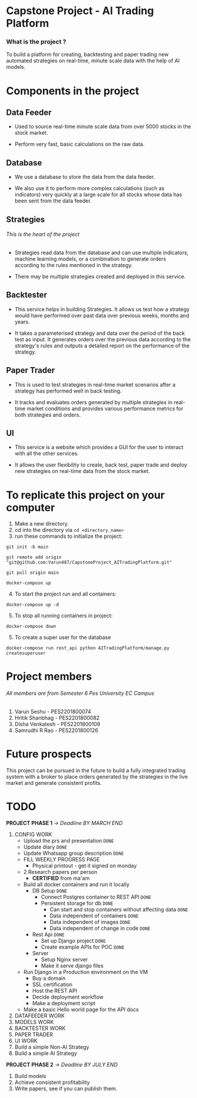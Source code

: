 # Capstone Project - AI Trading Platform

### What is the project ?

To build a platform for creating, backtesting and paper trading new automated strategies on real-time, minute scale data with the help of AI models.

# Components in the project

## Data Feeder

* Used to source real-time minute scale data from over 5000 stocks in the stock market.

* Perform very fast, basic calculations on the raw data.

## Database

* We use a database to store the data from the data feeder. 

* We also use it to perform more complex calculations (such as indicators) very quickly at a large scale for all stocks whose data has been sent from the data feeder.

## Strategies
###### This is the heart of the project

* Strategies read data from the database and can use multiple indicators, machine learning models, or a combination to generate orders according to the rules mentioned in the strategy.

* There may be multiple strategies created and deployed in this service.

## Backtester

* This service helps in building Strategies. It allows us test how a strategy would have performed over past data over previous weeks, months and years.

* It takes a parameterised strategy and data over the period of the back test as input. It generates orders over the previous data according to the strategy's rules and outputs a detailed report on the performance of the strategy.

## Paper Trader

* This is used to test strategies in real-time market scenarios after a strategy has performed well in back testing.

* It tracks and evaluates orders generated by multiple strategies in real-time market conditions and provides various performance metrics for both strategies and orders.

## UI

* This service is a website which provides a GUI for the user to interact with all the other services.

* It allows the user flexibility to create, back test, paper trade and deploy new strategies on real-time data from the stock market.


# To replicate this project on your computer

1. Make a new directory.
2. cd into the directory via `cd <directory_name>` 
3. run these commands to initialize the project: 
```
git init -b main

git remote add origin "git@github.com:Varun487/CapstoneProject_AITradingPlatform.git"

git pull origin main

docker-compose up
```
4. To start the project run and all containers:
```
docker-compose up -d
```
5. To stop all running containers in project:
```
docker-compose down
```
5. To create a super user for the database
```
docker-compose run rest_api python AITradingPlatform/manage.py createsuperuser
```

# Project members
###### All members are from Semester 6 Pes University EC Campus
1. Varun Seshu - PES2201800074
2. Hritik Shanbhag - PES2201800082
3. Disha Venkatesh - PES2201800109
4. Samrudhi R Rao - PES2201800126

# Future prospects

This project can be pursued in the future to build a fully integrated trading system with a broker to place orders generated by the strategies in the live market and generate consistent profits.

# TODO
__PROJECT PHASE 1__ *-> Deadline BY MARCH END* 
1. CONFIG WORK
   - Upload the prs and presentation `DONE`
   - Update diary `DONE`
   - Update Whatsapp group description `DONE`
   - FILL WEEKLY PROGRESS PAGE
        - Physical printout - get it signed on monday
   - 2 Research papers per person 
     - __CERTIFIED__ from ma'am
   - Build all docker containers and run it locally
        - DB Setup `DONE`
            - Connect Postgres container to REST API `DONE`
            - Persistent storage for db `DONE`
                - Can start and stop containers without affecting data `DONE`
                - Data independent of containers `DONE`
                - Data independent of images `DONE`
                - Data independent of change in code `DONE`
        - Rest Api `DONE`
            - Set up Django project `DONE`
            - Create example APIs for POC `DONE`
        - Server
            - Setup Nginx server
            - Make it serve django files
   - Run Django in a Production environment on the VM 
        - Buy a domain
        - SSL certification
        - Host the REST API
        - Decide deployment workflow
        - Make a deployment script
   - Make a basic Hello world page for the API docs 
2. DATAFEEDER WORK
3. MODELS WORK
4. BACKTESTER WORK
5. PAPER TRADER
6. UI WORK
7. Build a simple Non-AI Strategy
8. Build a simple AI Strategy

__PROJECT PHASE 2__ *-> Deadline BY JULY END* 
1. Build models
2. Achieve consistent profitability
3. Write papers, see if you can publish them.
